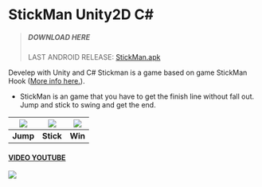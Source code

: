 # StickMan Unity2D C#
> ##### DOWNLOAD HERE
> LAST ANDROID RELEASE: [StickMan.apk](http://github.com/carlos2380/StickMan/releases/download/0.2/StickMan.apk "StickMan.apk")


Develep with Unity and C# Stickman is a game based on game StickMan Hook ([More info here.](https//play.google.com/store/apps/details?id=com.mindy.grap1 "More info here.")).

- StickMan is an game that you have to get the finish line without fall out. Jump and stick to swing and get the end.


 ![]( https://raw.githubusercontent.com/carlos2380/StickMan/master/StickMan%20Github/Start.png) |  ![]( https://raw.githubusercontent.com/carlos2380/StickMan/master/StickMan%20Github/Sticked.png) |  ![]( https://raw.githubusercontent.com/carlos2380/StickMan/master/StickMan%20Github/end.png)
:---------------: | :---------------: | :---------------: |
**Jump**  | **Stick** | **Win**



#### [VIDEO YOUTUBE](https://youtu.be/bVs-A4VNzJo "VIDEO YOUTUBE")
[ ![]( http://cdn.icon-icons.com/icons2/1584/PNG/128/3721679-youtube_108064.png)](https://youtu.be/bVs-A4VNzJo " ![]( http://cdn.icon-icons.com/icons2/1584/PNG/128/3721679-youtube_108064.png)")
